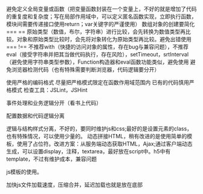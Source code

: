 避免定义全局变量或函数（把变量函数封装在一个变量上，不好的就是增加了代码的重复度和复杂度；写在局部作用域中，可以定义匿名函数实现，立即执行函数，模块间需要传递接口使用return；var关键字的严谨使用）
数组对象的创建要简化
===  == 
原始类型（数值，布尔，字符串）进行比较，会先转换为数值类型再比较。对象和原始类型比较时，会先将对象转化为原始类型再比较。避免出错使用===  !==
不推荐with（快捷的访问对象的属性，存在bug与兼容问题），不推荐eval（接受字符串并把其当做代码执行，存在风险），setTimeout，srtInterval（避免使用字符串类型参数），Function构造器和eval函数功能类似，避免使用
避免浏览器检测代码（也有特殊需要判断浏览器，代码逻辑要分开）

使用严格的编码格式
尽量把严格模式限定在函数作用域范围内
已有的代码慎用严格模式
检查工具：JSLint，JSHint

事件处理和业务逻辑分开（看书上代码）

配置数据和代码逻辑分离

逻辑与结构样式分离，不好的，要同时维护js和css;最好的是设置元素的class，也有特殊情况，可以使用少量的。
动态拼接HTML，稍有改进的是使用简单的模板，使用了占位符。改进方案：从服务端动态获取HTML，Ajax;通过客户端动态生成，可以设置display，注释，textarea，最好放在script中。h5中有template，不过有维护成本，兼容问题

js模板的使用。

加快js文件加载速度，压缩合并，延迟加载也就是放在底部